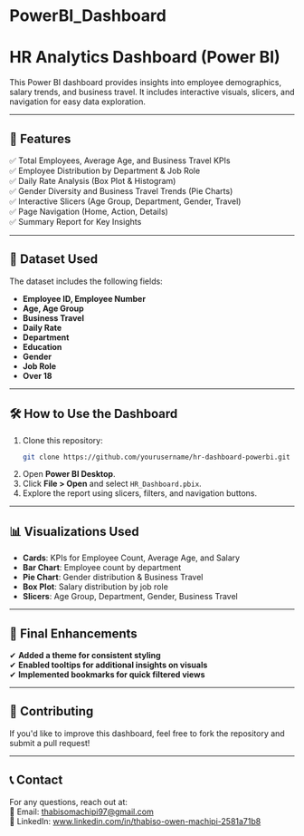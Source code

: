# PowerBI_Dashboard

# HR Analytics Dashboard (Power BI)

This Power BI dashboard provides insights into employee demographics, salary trends, and business travel. It includes interactive visuals, slicers, and navigation for easy data exploration.

---

## 📌 Features
✅ Total Employees, Average Age, and Business Travel KPIs  
✅ Employee Distribution by Department & Job Role  
✅ Daily Rate Analysis (Box Plot & Histogram)  
✅ Gender Diversity and Business Travel Trends (Pie Charts)  
✅ Interactive Slicers (Age Group, Department, Gender, Travel)  
✅ Page Navigation (Home, Action, Details)  
✅ Summary Report for Key Insights  

---

## 📂 Dataset Used
The dataset includes the following fields:
- **Employee ID, Employee Number**
- **Age, Age Group**
- **Business Travel**
- **Daily Rate**
- **Department**
- **Education**
- **Gender**
- **Job Role**
- **Over 18**

---

## 🛠 How to Use the Dashboard
1. Clone this repository:
   ```bash
   git clone https://github.com/yourusername/hr-dashboard-powerbi.git
   ```
2. Open **Power BI Desktop**.
3. Click **File > Open** and select `HR_Dashboard.pbix`.
4. Explore the report using slicers, filters, and navigation buttons.

---

## 📊 Visualizations Used
- **Cards**: KPIs for Employee Count, Average Age, and Salary  
- **Bar Chart**: Employee count by department  
- **Pie Chart**: Gender distribution & Business Travel  
- **Box Plot**: Salary distribution by job role  
- **Slicers**: Age Group, Department, Gender, Business Travel   

---

## 🚀 Final Enhancements
✔ **Added a theme for consistent styling**   
✔ **Enabled tooltips for additional insights on visuals**  
✔ **Implemented bookmarks for quick filtered views**  

---

## 🤝 Contributing
If you'd like to improve this dashboard, feel free to fork the repository and submit a pull request!

---

## 📞 Contact
For any questions, reach out at:  
📧 Email: thabisomachipi97@gmail.com  
🔗 LinkedIn: www.linkedin.com/in/thabiso-owen-machipi-2581a71b8

